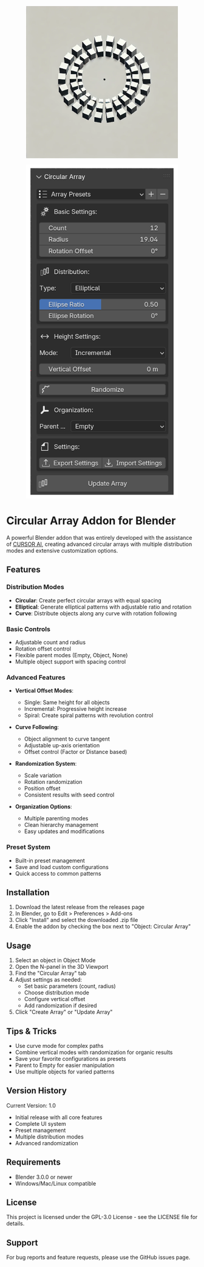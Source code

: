 <p align="center">
  <img src="images/logo.png" alt="Circular Array Logo" width="400"/>
</p>

<p align="center">
  <img src="images/screenshot.png" alt="Circular Array Screenshot" width="400"/>
</p>


# Circular Array Addon for Blender

A powerful Blender addon that was entirely developed with the assistance of [CURSOR AI](https://www.cursor.com), creating advanced circular arrays with multiple distribution modes and extensive customization options.

## Features

### Distribution Modes
- **Circular**: Create perfect circular arrays with equal spacing
- **Elliptical**: Generate elliptical patterns with adjustable ratio and rotation
- **Curve**: Distribute objects along any curve with rotation following

### Basic Controls
- Adjustable count and radius
- Rotation offset control
- Flexible parent modes (Empty, Object, None)
- Multiple object support with spacing control

### Advanced Features
- **Vertical Offset Modes**:
  - Single: Same height for all objects
  - Incremental: Progressive height increase
  - Spiral: Create spiral patterns with revolution control
  
- **Curve Following**:
  - Object alignment to curve tangent
  - Adjustable up-axis orientation
  - Offset control (Factor or Distance based)
  
- **Randomization System**:
  - Scale variation
  - Rotation randomization
  - Position offset
  - Consistent results with seed control

- **Organization Options**:
  - Multiple parenting modes
  - Clean hierarchy management
  - Easy updates and modifications

### Preset System
- Built-in preset management
- Save and load custom configurations
- Quick access to common patterns

## Installation
1. Download the latest release from the releases page
2. In Blender, go to Edit > Preferences > Add-ons
3. Click "Install" and select the downloaded .zip file
4. Enable the addon by checking the box next to "Object: Circular Array"

## Usage
1. Select an object in Object Mode
2. Open the N-panel in the 3D Viewport
3. Find the "Circular Array" tab
4. Adjust settings as needed:
   - Set basic parameters (count, radius)
   - Choose distribution mode
   - Configure vertical offset
   - Add randomization if desired
5. Click "Create Array" or "Update Array"

## Tips & Tricks
- Use curve mode for complex paths
- Combine vertical modes with randomization for organic results
- Save your favorite configurations as presets
- Parent to Empty for easier manipulation
- Use multiple objects for varied patterns

## Version History
Current Version: 1.0
- Initial release with all core features
- Complete UI system
- Preset management
- Multiple distribution modes
- Advanced randomization

## Requirements
- Blender 3.0.0 or newer
- Windows/Mac/Linux compatible

## License
This project is licensed under the GPL-3.0 License - see the LICENSE file for details.

## Support
For bug reports and feature requests, please use the GitHub issues page.
